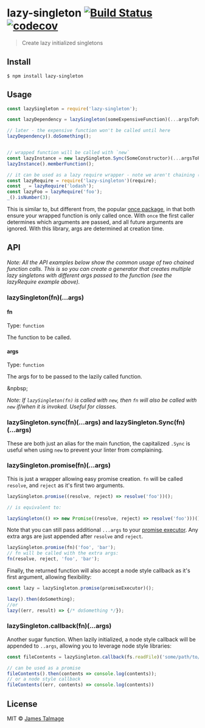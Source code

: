 # lazy-singleton [![Build Status](https://travis-ci.org/jamestalmage/lazy-singleton.svg?branch=master)](https://travis-ci.org/jamestalmage/lazy-singleton) [![codecov](https://codecov.io/gh/jamestalmage/lazy-singleton/badge.svg?branch=master)](https://codecov.io/gh/jamestalmage/lazy-singleton?branch=master)

> Create lazy initialized singletons


## Install

```
$ npm install lazy-singleton
```


## Usage

```js
const lazySingleton = require('lazy-singleton');

const lazyDependency = lazySingleton(someExpensiveFunction)(...argsToPass);

// later - the expensive function won't be called until here
lazyDependency().doSomething();


// wrapped function will be called with `new`
const lazyInstance = new lazySingleton.Sync(SomeConstructor)(...argsToPass);
lazyInstance().memberFunction();

// it can be used as a lazy require wrapper - note we aren't chaining (...args) on the initial call.
const lazyRequire = require('lazy-singleton')(require);
const _ = lazyRequire('lodash');
const lazyFoo = lazyRequire('foo');
_().isNumber(3);
```

This is similar to, but different from, the popular [once package](https://www.npmjs.com/package/once), in that both ensure your wrapped function is only called once. With `once` the first caller determines which arguments are passed, and all future arguments are ignored. With this library, args are determined at creation time.




## API

*Note: All the API examples below show the common usage of two chained function calls. This is so you can create a generator that creates multiple lazy singletons with different args passed to the function (see the lazyRequire example above).*

### lazySingleton(fn)(...args)

#### fn

Type: `function`

The function to be called.

#### args

Type: `function`

The args for to be passed to the lazily called function.

&npbsp;

*Note: If `lazySingleton(fn)` is called with `new`, then `fn` will also be called with `new` if/when it is invoked. Useful for classes.*

### lazySingleton.sync(fn)(...args) and lazySingleton.Sync(fn)(...args)

These are both just an alias for the main function, the capitalized `.Sync` is useful when using `new` to prevent your linter from complaining.

### lazySingleton.promise(fn)(...args)

This is just a wrapper allowing easy promise creation. `fn` will be called `resolve`, and `reject` as it's first two arguments. 

```js
lazySingleton.promise((resolve, reject) => resolve('foo'))();

// is equivalent to:

lazySingleton(() => new Promise((resolve, reject) => resolve('foo')))();
```

Note that you can still pass additional `...args` to your [promise executor](https://developer.mozilla.org/en-US/docs/Web/JavaScript/Reference/Global_Objects/Promise). Any extra args are just appended after `resolve` and `reject`.

```js
lazySingleton.promise(fn)('foo', 'bar');
// fn will be called with the extra args:
fn(resolve, reject, 'foo', 'bar');
```

Finally, the returned function will also accept a node style callback as it's first argument, allowing flexibility:

```js
const lazy = lazySingleton.promise(promiseExecutor)();

lazy().then(doSomething);
//or
lazy((err, result) => {/* doSomething */});
```

### lazySingleton.callback(fn)(...args)

Another sugar function. When lazily initialized, a node style callback will be appended to `..args`, allowing you to leverage node style libraries:

```js
const fileContents = lazySingleton.callback(fs.readFile)('some/path/to/file.txt');

// can be used as a promise
fileContents().then(contents => console.log(contents));
// or a node style callback
fileContents((err, contents) => console.log(contents))
```


## License

MIT © [James Talmage](https://github.com/jamestalmage)
